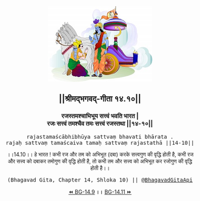 <center><img src="../../asset/BG.png" alt="#API #bhagavadgitaapi #slok #nodejs #js #api #gitaapi #krishna #hinduism #vedic #ISKCON #shreemadbhagavadgita #technology"/>
<h2>||श्रीमद्‍भगवद्‍-गीता १४.१०||</h2>
<h3>रजस्तमश्चाभिभूय सत्त्वं भवति भारत |<br/>रजः सत्त्वं तमश्चैव तमः सत्त्वं रजस्तथा ||१४-१०||</h3>
<pre>rajastamaścābhibhūya sattvaṃ bhavati bhārata .<br/>rajaḥ sattvaṃ tamaścaiva tamaḥ sattvaṃ rajastathā ||14-10||</pre>
<p>।।14.10।। हे भारत ! कभी रज और तम को अभिभूत (दबा) करके सत्त्वगुण की वृद्धि होती है, कभी रज और सत्त्व को दबाकर तमोगुण की वृद्धि होती है, तो कभी तम और सत्त्व को अभिभूत कर रजोगुण की वृद्धि होती है।।</p>
<pre>(Bhagavad Gita, Chapter 14, Shloka 10) || <a href="https://twitter.com/bhagavadgitaapi">@BhagavadGitaApi</a></pre><a href="../../14/9">⏪  BG-14.9</a><b>        ।।        </b><a href="../../14/11">BG-14.11  ⏩</a></center></center>